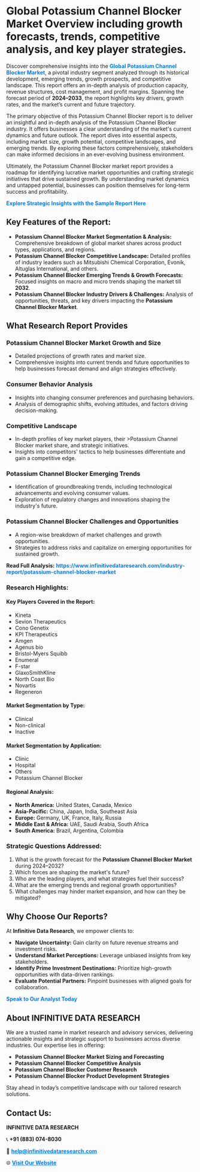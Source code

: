 <h1>Global Potassium Channel Blocker Market Overview including growth forecasts, trends, competitive analysis, and key player strategies.</h1>
<p>
Discover comprehensive insights into the 
<a href="https://www.infinitivedataresearch.com/industry-report/potassium-channel-blocker-market" rel="dofollow" style="color: #007BFF; text-decoration: none;"><strong>Global Potassium Channel Blocker Market</strong></a>, a pivotal industry segment analyzed through its historical development, emerging trends, growth prospects, and competitive landscape. This report offers an in-depth analysis of production capacity, revenue structures, cost management, and profit margins. Spanning the forecast period of <strong>2024–2033</strong>, the report highlights key drivers, growth rates, and the market’s current and future trajectory.
</p>
<p>
The primary objective of this Potassium Channel Blocker report is to deliver an insightful and in-depth analysis of the Potassium Channel Blocker industry. It offers businesses a clear understanding of the market's current dynamics and future outlook. The report dives into essential aspects, including market size, growth potential, competitive landscapes, and emerging trends. By exploring these factors comprehensively, stakeholders can make informed decisions in an ever-evolving business environment.
</p>
<p>
Ultimately, the Potassium Channel Blocker market report provides a roadmap for identifying lucrative market opportunities and crafting strategic initiatives that drive sustained growth. By understanding market dynamics and untapped potential, businesses can position themselves for long-term success and profitability.
</p>
<p>
<a href="https://www.infinitivedataresearch.com/request-sample/reportId=112357" style="color: #007BFF; text-decoration: none;"><strong>Explore Strategic Insights with the Sample Report Here</strong></a>
</p>

<h2>Key Features of the Report:</h2>
<ul>
<li><strong>Potassium Channel Blocker Market Segmentation & Analysis:</strong> Comprehensive breakdown of global market shares across product types, applications, and regions.</li>
<li><strong>Potassium Channel Blocker Competitive Landscape:</strong> Detailed profiles of industry leaders such as Mitsubishi Chemical Corporation, Evonik, Altuglas International, and others.</li>
<li><strong>Potassium Channel Blocker Emerging Trends & Growth Forecasts:</strong> Focused insights on macro and micro trends shaping the market till <strong>2032</strong>.</li>
<li><strong>Potassium Channel Blocker Industry Drivers & Challenges:</strong> Analysis of opportunities, threats, and key drivers impacting the <strong>Potassium Channel Blocker Market</strong>.</li>
</ul>

<h2>What Research Report Provides</h2>
<h3>Potassium Channel Blocker Market Growth and Size</h3>
<ul>
<li>Detailed projections of growth rates and market size.</li>
<li>Comprehensive insights into current trends and future opportunities to help businesses forecast demand and align strategies effectively.</li>
</ul>

<h3>Consumer Behavior Analysis</h3>
<ul>
<li>Insights into changing consumer preferences and purchasing behaviors.</li>
<li>Analysis of demographic shifts, evolving attitudes, and factors driving decision-making.</li>
</ul>

<h3>Competitive Landscape</h3>
<ul>
<li>In-depth profiles of key market players, their >Potassium Channel Blocker market share, and strategic initiatives.</li>
<li>Insights into competitors' tactics to help businesses differentiate and gain a competitive edge.</li>
</ul>

<h3>Potassium Channel Blocker Emerging Trends</h3>
<ul>
<li>Identification of groundbreaking trends, including technological advancements and evolving consumer values.</li>
<li>Exploration of regulatory changes and innovations shaping the industry's future.</li>
</ul>

<h3>Potassium Channel Blocker Challenges and Opportunities</h3>
<ul>
<li>A region-wise breakdown of market challenges and growth opportunities.</li>
<li>Strategies to address risks and capitalize on emerging opportunities for sustained growth.</li>
</ul>
<p><strong>Read Full Analysis:</strong> <a href="https://www.infinitivedataresearch.com/industry-report/potassium-channel-blocker-market" rel="dofollow" style="color: #007BFF; text-decoration: none;"><strong>https://www.infinitivedataresearch.com/industry-report/potassium-channel-blocker-market</strong></a></p>
<h3>Research Highlights:</h3>
<h4>Key Players Covered in the Report:</h4>
<ul><li>Kineta</li><li>Sevion Therapeutics</li><li>Cono Genetix</li><li>KPI Therapeutics</li><li>Amgen</li><li>Agenus bio</li><li>Bristol-Myers Squibb</li><li>Enumeral</li><li>F-star</li><li>GlaxoSmithKline</li><li>North Coast Bio</li><li>Novartis</li><li>Regeneron</li></ul>
<h4>Market Segmentation by Type:</h4>
<ul><li>Clinical</li><li>Non-clinical</li><li>Inactive</li></ul>
<h4>Market Segmentation by Application:</h4>
<ul><li>Clinic</li><li>Hospital</li><li>Others</li><li>Potassium Channel Blocker</li></ul>

<h4>Regional Analysis:</h4>
<ul>
<li><strong>North America:</strong> United States, Canada, Mexico</li>
<li><strong>Asia-Pacific:</strong> China, Japan, India, Southeast Asia</li>
<li><strong>Europe:</strong> Germany, UK, France, Italy, Russia</li>
<li><strong>Middle East & Africa:</strong> UAE, Saudi Arabia, South Africa</li>
<li><strong>South America:</strong> Brazil, Argentina, Colombia</li>
</ul>

<h3>Strategic Questions Addressed:</h3>
<ol>
<li>What is the growth forecast for the <strong>Potassium Channel Blocker Market</strong> during 2024–2032?</li>
<li>Which forces are shaping the market's future?</li>
<li>Who are the leading players, and what strategies fuel their success?</li>
<li>What are the emerging trends and regional growth opportunities?</li>
<li>What challenges may hinder market expansion, and how can they be mitigated?</li>
</ol>

<h2>Why Choose Our Reports?</h2>
<p>At <strong>Infinitive Data Research</strong>, we empower clients to:</p>
<ul>
<li><strong>Navigate Uncertainty:</strong> Gain clarity on future revenue streams and investment risks.</li>
<li><strong>Understand Market Perceptions:</strong> Leverage unbiased insights from key stakeholders.</li>
<li><strong>Identify Prime Investment Destinations:</strong> Prioritize high-growth opportunities with data-driven rankings.</li>
<li><strong>Evaluate Potential Partners:</strong> Pinpoint businesses with aligned goals for collaboration.</li>
</ul>
<p><a href="https://www.infinitivedataresearch.com/industry-report/potassium-channel-blocker-market" rel="dofollow" style="color: #007BFF; text-decoration: none;"><strong>Speak to Our Analyst Today</strong></a></p>

<h2>About INFINITIVE DATA RESEARCH</h2>
<p>We are a trusted name in market research and advisory services, delivering actionable insights and strategic support to businesses across diverse industries. Our expertise lies in offering:</p>
<ul>
<li><strong>Potassium Channel Blocker Market Sizing and Forecasting</strong></li>
<li><strong>Potassium Channel Blocker Competitive Analysis</strong></li>
<li><strong>Potassium Channel Blocker Customer Research</strong></li>
<li><strong>Potassium Channel Blocker Product Development Strategies</strong></li>
</ul>
<p>Stay ahead in today’s competitive landscape with our tailored research solutions.</p>

<h2>Contact Us:</h2>
<p><strong>INFINITIVE DATA RESEARCH</strong></p>
<p>📞 <strong>+91 (883) 074-8030</strong></p>
<p>📧 <strong><a href="mailto:help@infinitivedataresearch.com" style="color: #007BFF;">help@infinitivedataresearch.com</a></strong></p>
<p>🌐 <strong><a href="https://www.infinitivedataresearch.com" rel="dofollow" style="color: #007BFF;">Visit Our Website</a></strong></p>